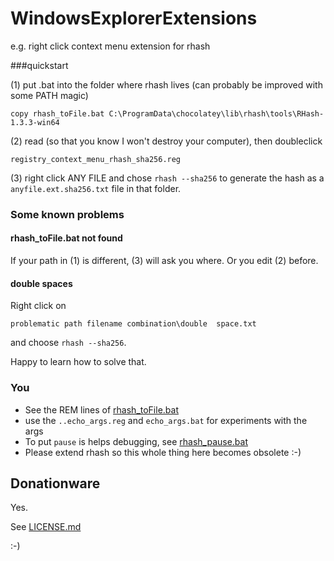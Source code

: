 # WindowsExplorerExtensions
e.g. right click context menu extension for rhash 

###quickstart

(1) put .bat into the folder where rhash lives (can probably be improved with some PATH magic)

    copy rhash_toFile.bat C:\ProgramData\chocolatey\lib\rhash\tools\RHash-1.3.3-win64
 
 
(2) read (so that you know I won't destroy your computer), then doubleclick

    registry_context_menu_rhash_sha256.reg
    

(3) right click ANY FILE and chose ``rhash --sha256`` to generate the hash as a ``anyfile.ext.sha256.txt`` file in that folder.


### Some known problems

#### rhash_toFile.bat not found 

If your path in (1) is different, (3) will ask you where. Or you edit (2) before.

#### double spaces

Right click on 

    problematic path filename combination\double  space.txt
    
and choose ``rhash --sha256``.

Happy to learn how to solve that.


### You
* See the REM lines of [rhash_toFile.bat](rhash_toFile.bat)
* use the ``..echo_args.reg`` and  ``echo_args.bat`` for experiments with the args
* To put ``pause`` is helps debugging, see [rhash_pause.bat](rhash_pause.bat)
* Please extend rhash so this whole thing here becomes obsolete :-)


## Donationware

Yes.  

See [LICENSE.md](LICENSE.md)

  
:-)

